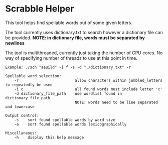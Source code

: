 # Scrabble Helper

This tool helps find spellable words out of some given letters.

The tool currently uses dictionary.txt to search however a dictionary file can be provided.
**NOTE: in dictionary file, words must be separated by newlines**

The tool is multithreaded, currently just taking the number of CPU cores.
No way of specifying number of threads to use at this point in time.

```
Example: ./sch "aeuild" -i f -s -d "./dictionary.txt" -r

Spellable word selection:
    -r                         allow characters within jumbled_letters to repeatedly be used
    -i c                       all found words must include letter 'c'
    -d dictionary_file_path    use wordlist found in dictionary_file_path
                               NOTE: words need to be line separated and lowercase

Output control:
    -s    sort found spellable words by word size
    -a    sort found spellable words lexicographically

Miscellaneous:
    -h    display this help message
```